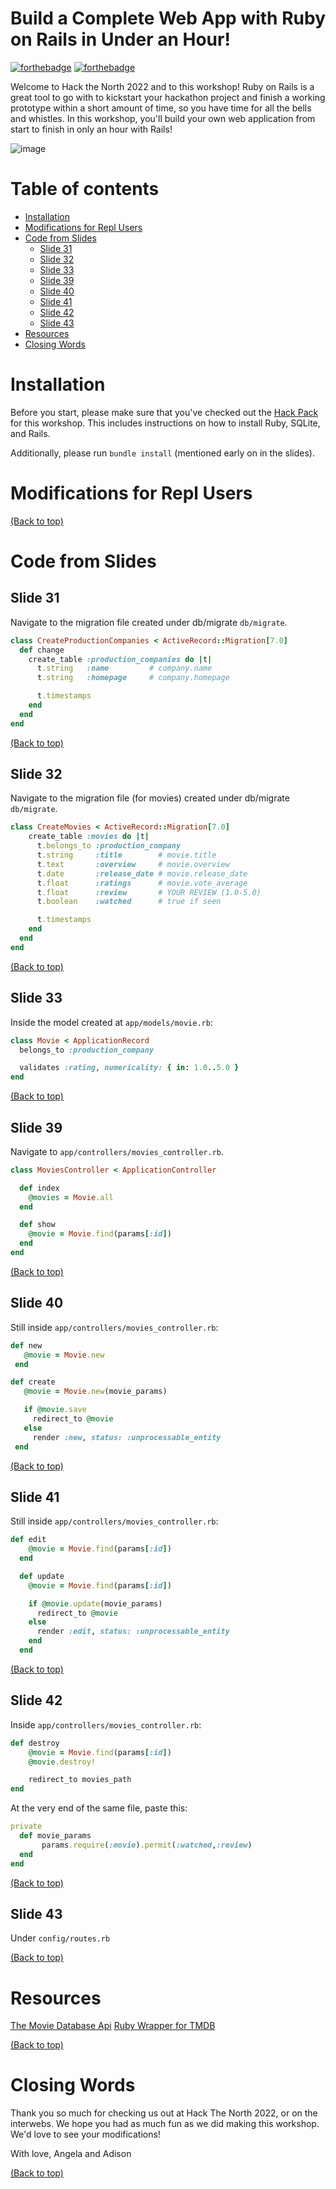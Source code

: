 # Build a Complete Web App with Ruby on Rails in Under an Hour!

[![forthebadge](http://forthebadge.com/images/badges/made-with-ruby.svg)](http://forthebadge.com)
[![forthebadge](http://forthebadge.com/images/badges/built-with-love.svg)](http://forthebadge.com)

Welcome to Hack the North 2022 and to this workshop! Ruby on Rails is a great tool to go with to kickstart your hackathon project and finish a working prototype within a short amount of time, so you have time for all the bells and whistles. In this workshop, you'll build your own web application from start to finish in only an hour with Rails!

 ![image](https://hackthenorth.com/preview_img.png)

# Table of contents
- [Installation](#installation)
- [Modifications for Repl Users](#modifications-for-repl-users)
- [Code from Slides](#code-from-slides)
  - [Slide 31](#slide-31)
  - [Slide 32](#slide-32)
  - [Slide 33](#slide-33)
  - [Slide 39](#slide-39)
  - [Slide 40](#slide-40)
  - [Slide 41](#slide-41)
  - [Slide 42](#slide-42)
  - [Slide 43](#slide-43)
- [Resources](#resources)
- [Closing Words](#closing-words)

# Installation

Before you start, please make sure that you've checked out the [Hack Pack](https://docs.google.com/document/d/1sAZpDzUjBz2eCnHdzqziLwDhxUVUoV5uFNlHZs9oEL8/edit?usp=sharing) for this workshop. This includes instructions on how to install Ruby, SQLite, and Rails.

Additionally, please run `bundle install` (mentioned early on in the slides).

# Modifications for Repl Users
[(Back to top)](#table-of-contents)

# Code from Slides
## Slide 31
Navigate to the migration file created under db/migrate `db/migrate`.

``` ruby
class CreateProductionCompanies < ActiveRecord::Migration[7.0]
  def change
    create_table :production_companies do |t|
      t.string   :name         # company.name
      t.string   :homepage     # company.homepage

      t.timestamps
    end
  end
end
```

[(Back to top)](#table-of-contents)

## Slide 32
Navigate to the migration file (for movies) created under db/migrate `db/migrate`.

``` ruby
class CreateMovies < ActiveRecord::Migration[7.0]
    create_table :movies do |t|
      t.belongs_to :production_company
      t.string     :title        # movie.title
      t.text       :overview     # movie.overview
      t.date       :release_date # movie.release_date
      t.float      :ratings      # movie.vote_average
      t.float      :review       # YOUR REVIEW (1.0-5.0)
      t.boolean    :watched      # true if seen

      t.timestamps
    end
  end
end
```

[(Back to top)](#table-of-contents)

## Slide 33

Inside the model created at `app/models/movie.rb`:

``` ruby
class Movie < ApplicationRecord
  belongs_to :production_company

  validates :rating, numericality: { in: 1.0..5.0 }
end
```

[(Back to top)](#table-of-contents)

## Slide 39
Navigate to `app/controllers/movies_controller.rb`.

```ruby
class MoviesController < ApplicationController

  def index
    @movies = Movie.all
  end

  def show
    @movie = Movie.find(params[:id])
  end
end
```

[(Back to top)](#table-of-contents)

## Slide 40
Still inside `app/controllers/movies_controller.rb`:

```ruby
def new
   @movie = Movie.new
 end

def create
   @movie = Movie.new(movie_params)

   if @movie.save
     redirect_to @movie
   else
     render :new, status: :unprocessable_entity
 end
 ```
 
[(Back to top)](#table-of-contents)

## Slide 41
Still inside `app/controllers/movies_controller.rb`:
```ruby
def edit
    @movie = Movie.find(params[:id])
  end

  def update
    @movie = Movie.find(params[:id])

    if @movie.update(movie_params)
      redirect_to @movie
    else
      render :edit, status: :unprocessable_entity
    end
  end
```
[(Back to top)](#table-of-contents)

## Slide 42
Inside `app/controllers/movies_controller.rb`:
```ruby
def destroy
    @movie = Movie.find(params[:id])
    @movie.destroy!

    redirect_to movies_path
end
```
At the very end of the same file, paste this:

```ruby
private
  def movie_params
       params.require(:movie).permit(:watched,:review)
  end
end

```

[(Back to top)](#table-of-contents)

## Slide 43
Under `config/routes.rb`

[(Back to top)](#table-of-contents)

# Resources
[The Movie Database Api](https://developers.themoviedb.org/3/getting-started/introduction)
[Ruby Wrapper for TMDB](https://github.com/ahmetabdi/themoviedb)

[(Back to top)](#table-of-contents)

# Closing Words
Thank you so much for checking us out at Hack The North 2022, or on the interwebs. We hope you had as much fun as we did making this workshop. We'd love to see your modifications!

With love,
Angela and Adison

[(Back to top)](#table-of-contents)

